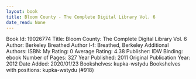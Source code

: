 ```yaml
---
layout: book
title: Bloom County - The Complete Digital Library Vol. 6
date_read: None
---
```


Book Id: 19026774
Title: Bloom County: The Complete Digital Library Vol. 6
Author: Berkeley Breathed
Author l-f: Breathed, Berkeley
Additional Authors: 
ISBN: 
My Rating: 0
Average Rating: 4.38
Publisher: IDW
Binding: ebook
Number of Pages: 327
Year Published: 2011
Original Publication Year: 2012
Date Added: 2020/01/23
Bookshelves: kupka-wstydu
Bookshelves with positions: kupka-wstydu (#918)

